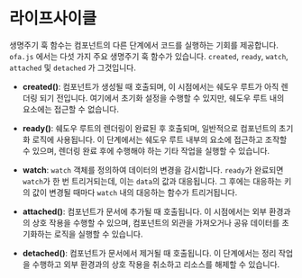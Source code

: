 <template is="exm-article">
<a href="../../publics/examples/life-cycle/demo.html" preview></a>
<a href="../../publics/examples/life-cycle/test-demo.html" main></a>
</template>

# 라이프사이클

생명주기 훅 함수는 컴포넌트의 다른 단계에서 코드를 실행하는 기회를 제공합니다. `ofa.js` 에서는 다섯 가지 주요 생명주기 훅 함수가 있습니다. `created`, `ready`, `watch`, `attached` 및 `detached` 가 그것입니다.

- **created()**: 컴포넌트가 생성될 때 호출되며, 이 시점에서는 쉐도우 루트가 아직 렌더링 되기 전입니다. 여기에서 초기화 설정을 수행할 수 있지만, 쉐도우 루트 내의 요소에는 접근할 수 없습니다.

- **ready()**: 쉐도우 루트의 렌더링이 완료된 후 호출되며, 일반적으로 컴포넌트의 초기화 로직에 사용됩니다. 이 단계에서는 쉐도우 루트 내부의 요소에 접근하고 조작할 수 있으며, 렌더링 완료 후에 수행해야 하는 기타 작업을 실행할 수 있습니다.

- **watch**: `watch` 객체를 정의하여 데이터의 변경을 감시합니다. `ready`가 완료되면 `watch`가 한 번 트리거되는데, 이는 `data`의 값과 대응됩니다. 그 후에는 대응하는 키의 값이 변경될 때마다 `watch` 내의 대응하는 함수가 트리거됩니다.

- **attached()**: 컴포넌트가 문서에 추가될 때 호출됩니다. 이 시점에서는 외부 환경과의 상호 작용을 수행할 수 있으며, 컴포넌트의 외관을 가져오거나 공유 데이터를 초기화하는 로직을 실행할 수 있습니다.

- **detached()**: 컴포넌트가 문서에서 제거될 때 호출됩니다. 이 단계에서는 정리 작업을 수행하고 외부 환경과의 상호 작용을 취소하고 리소스를 해제할 수 있습니다.


